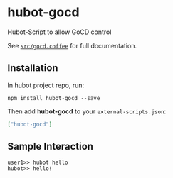 # hubot-gocd

Hubot-Script to allow GoCD control

See [`src/gocd.coffee`](src/gocd.coffee) for full documentation.

## Installation

In hubot project repo, run:

`npm install hubot-gocd --save`

Then add **hubot-gocd** to your `external-scripts.json`:

```json
["hubot-gocd"]
```

## Sample Interaction

```
user1>> hubot hello
hubot>> hello!
```
